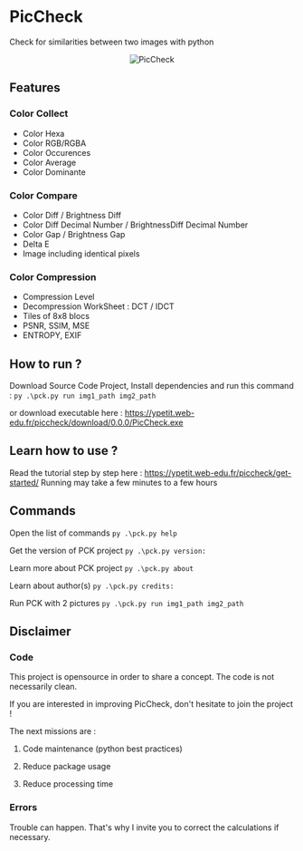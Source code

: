 # PicCheck
Check for similarities between two images with python

<p align="center">
  <img src="https://ypetit.web-edu.fr/wp-content/uploads/2022/02/picCheck_cover.png" title="PicCheck">
</p>

## Features

### Color Collect
- Color Hexa
- Color RGB/RGBA
- Color Occurences
- Color Average
- Color Dominante
### Color Compare
- Color Diff / Brightness Diff
- Color Diff Decimal Number / BrightnessDiff Decimal Number
- Color Gap / Brightness Gap
- Delta E
- Image including identical pixels
### Color Compression
- Compression Level
- Decompression WorkSheet : DCT / IDCT
- Tiles of 8x8 blocs
- PSNR, SSIM, MSE
- ENTROPY, EXIF


## How to run ?
Download Source Code Project, Install dependencies and run this command :
`py .\pck.py run img1_path img2_path`

or download executable here :
https://ypetit.web-edu.fr/piccheck/download/0.0.0/PicCheck.exe


## Learn how to use ?
Read the tutorial step by step here : https://ypetit.web-edu.fr/piccheck/get-started/
Running may take a few minutes to a few hours

## Commands
Open the list of commands
`py .\pck.py help`

Get the version of PCK project
`py .\pck.py version:`

Learn more about PCK project
`py .\pck.py about`
    
Learn about author(s)
`py .\pck.py credits:`

Run PCK with 2 pictures
`py .\pck.py run img1_path img2_path`

## Disclaimer
### Code
This project is opensource in order to share a concept.
The code is not necessarily clean.

If you are interested in improving PicCheck, don't hesitate to join the project ! 

The next missions are :

1. Code maintenance (python best practices)

2. Reduce package usage

3. Reduce processing time

### Errors
Trouble can happen. That's why I invite you to correct the calculations if necessary.

